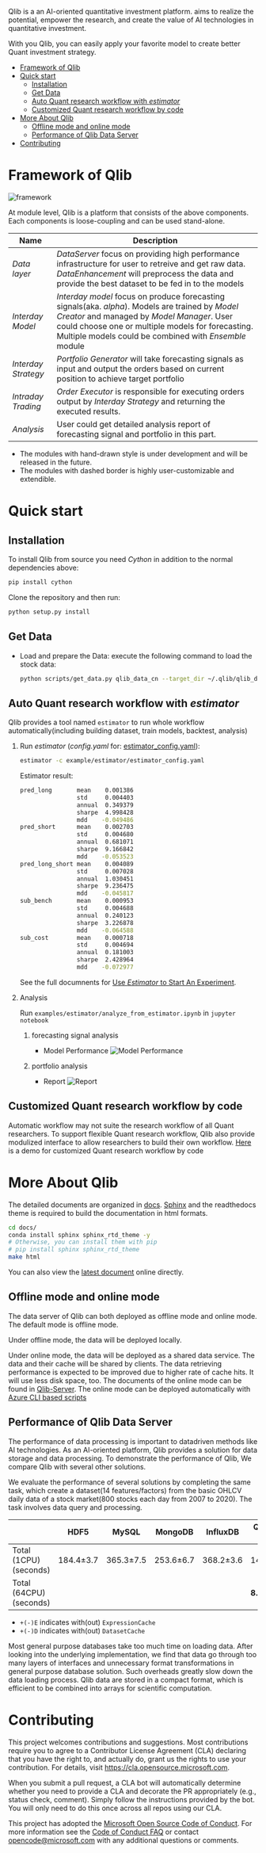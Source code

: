 Qlib is a an AI-oriented quantitative investment platform.  aims to realize the potential, empower the research, and create the value of AI technologies in quantitative investment.

With you Qlib, you can easily apply your favorite model to create better Quant investment strategy.


- [Framework of Qlib](#framework-of-qlib)
- [Quick start](#quick-start)
  - [Installation](#installation)
  - [Get Data](#get-data)
  - [Auto Quant research workflow with _estimator_](#auto-quant-research-workflow-with-estimator)
  - [Customized Quant research workflow by code](#customized-quant-research-workflow-by-code)
- [More About Qlib](#more-about-qlib)
  - [Offline mode and online mode](#offline-mode-and-online-mode)
  - [Performance of Qlib Data Server](#performance-of-qlib-data-server)
- [Contributing](#contributing)



# Framework of Qlib
![framework](docs/_static/img/framework.png)

At module level, Qlib is a platform that consists of the above components. Each components is loose-coupling and can be used stand-alone.

| Name | Description|
|------| -----|
| _Data layer_ | _DataServer_ focus on providing high performance infrastructure  for user to retreive and get raw data. _DataEnhancement_ will preprocess the data and provide the best dataset to be fed in to the models  |
| _Interday Model_ | _Interday model_ focus on produce forecasting signals(aka. _alpha_). Models are trained by _Model Creator_ and managed by _Model Manager_. User could choose one or multiple models for forecasting. Multiple models could be combined with _Ensemble_ module  |
| _Interday Strategy_ | _Portfolio Generator_ will take forecasting signals as input and output the orders based on current position to achieve target portfolio  | 
| _Intraday Trading_ | _Order Executor_ is responsible for executing orders output by _Interday Strategy_ and returning the executed results. |
| _Analysis_ |  User could get detailed analysis report of forecasting signal and portfolio in this part. |

* The modules with hand-drawn style is under development and will be  released in the future.
* The modules with dashed border is highly user-customizable and extendible.


# Quick start

## Installation

To install Qlib from source you need _Cython_ in addition to the normal dependencies above:

```bash
pip install cython
```

Clone the repository and then run:
```bash
python setup.py install
```


## Get Data
- Load and prepare the Data: execute the following command to load the stock data:
  ```bash
  python scripts/get_data.py qlib_data_cn --target_dir ~/.qlib/qlib_data/cn_data
  ```
<!-- 
- Run the initialization code and get stock data:

  ```python
  import qlib
  from qlib.data import D
  from qlib.config import REG_CN

  # Initialization
  mount_path = "~/.qlib/qlib_data/cn_data"  # target_dir
  qlib.init(mount_path=mount_path, region=REG_CN)

  # Get stock data by Qlib
  # Load trading calendar with the given time range and frequency
  print(D.calendar(start_time='2010-01-01', end_time='2017-12-31', freq='day')[:2])

  # Parse a given market name into a stockpool config
  instruments = D.instruments('csi500')
  print(D.list_instruments(instruments=instruments, start_time='2010-01-01', end_time='2017-12-31', as_list=True)[:6])

  # Load features of certain instruments in given time range
  instruments = ['SH600000']
  fields = ['$close', '$volume', 'Ref($close, 1)', 'Mean($close, 3)', '$high-$low']
  print(D.features(instruments, fields, start_time='2010-01-01', end_time='2017-12-31', freq='day').head())
  ```
 -->

## Auto Quant research workflow with _estimator_
Qlib provides a tool named `estimator` to run whole workflow automatically(including building dataset, train models, backtest, analysis)

1. Run _estimator_ (_config.yaml_ for: [estimator_config.yaml](example/estimator/estimator_config.yaml)):

    ```bash
    estimator -c example/estimator/estimator_config.yaml
    ```
  
    Estimator result:
  
    ```bash
    pred_long       mean    0.001386
                    std     0.004403
                    annual  0.349379
                    sharpe  4.998428
                    mdd    -0.049486
    pred_short      mean    0.002703
                    std     0.004680
                    annual  0.681071
                    sharpe  9.166842
                    mdd    -0.053523
    pred_long_short mean    0.004089
                    std     0.007028
                    annual  1.030451
                    sharpe  9.236475
                    mdd    -0.045817
    sub_bench       mean    0.000953
                    std     0.004688
                    annual  0.240123
                    sharpe  3.226878
                    mdd    -0.064588
    sub_cost        mean    0.000718
                    std     0.004694
                    annual  0.181003
                    sharpe  2.428964
                    mdd    -0.072977
    ```
    See the full documnents for [Use _Estimator_ to Start An Experiment](TODO:URL).

2. Analysis

    Run `examples/estimator/analyze_from_estimator.ipynb` in `jupyter notebook`
    1.  forecasting signal analysis
        - Model Performance
        ![Model Performance](docs/_static/img/model_performance.png)

    2.  portfolio analysis
        - Report
        ![Report](docs/_static/img/report.png)
        <!-- 
        - Score IC
        ![Score IC](docs/_static/img/score_ic.png)
        - Cumulative Return
        ![Cumulative Return](docs/_static/img/cumulative_return.png)
        - Risk Analysis
        ![Risk Analysis](docs/_static/img/risk_analysis.png)
        - Rank Label
        ![Rank Label](docs/_static/img/rank_label.png)
        -->

## Customized Quant research workflow by code
Automatic workflow may not suite the research workflow of all Quant researchers. To support flexible Quant research workflow, Qlib also provide modulized interface to allow researchers to build their own workflow. [Here](TODO_URL) is a demo for customized Quant research workflow by code



# More About Qlib
The detailed documents are organized in [docs](docs).
[Sphinx](http://www.sphinx-doc.org) and the readthedocs theme is required to build the documentation in html formats. 
```bash
cd docs/
conda install sphinx sphinx_rtd_theme -y
# Otherwise, you can install them with pip
# pip install sphinx sphinx_rtd_theme
make html
```
You can also view the [latest document](TODO_URL) online directly.



## Offline mode and online mode
The data server of Qlib can both deployed as offline mode and online mode. The default  mode is offline mode.

Under offline mode, the data will be deployed locally. 

Under online mode, the data will be deployed as a shared data service. The data and their cache will be shared by clients. The data retrieving performance is expected to be improved due to higher rate of cache hits. It will use less disk space, too. The documents of the online mode can be found in [Qlib-Server](TODO_link). The online mode can be deployed automatically with [Azure CLI based scripts](TODO_link)

## Performance of Qlib Data Server
The performance of data processing is important to datadriven methods like AI technologies. As an AI-oriented platform, Qlib provides a solution for data storage and data processing. To demonstrate the performance of Qlib, We
compare Qlib with several other solutions. 

We evaluate the performance of several solutions by completing the same task,
which create a dataset(14 features/factors) from the basic OHLCV daily data of a stock market(800 stocks each day from 2007 to 2020). The task involves data query and processing.

|  | HDF5 | MySQL | MongoDB | InfluxDB | Qlib -E -D | Qlib +E -D | Qlib +E +D |
|--|------| ------| --------| ---------| -----------|------------| -----------|
| Total (1CPU) (seconds) |184.4±3.7|365.3±7.5|253.6±6.7|368.2±3.6|147.0±8.8|47.6±1.0|**7.4±0.3**|
| Total (64CPU) (seconds)||||| **8.8±0.6** |4.2±0.2||
* `+(-)E` indicates with(out) `ExpressionCache`
* `+(-)D` indicates with(out) `DatasetCache`

Most general purpose databases take too much time on loading data. After looking into the underlying implementation, we find that data go through too many layers of interfaces and unnecessary format transformations in general purpose database solution.
Such overheads greatly slow down the data loading process.
Qlib data are stored in a compact format, which is efficient to be combined into arrays for scientific computation.





# Contributing

This project welcomes contributions and suggestions.  Most contributions require you to agree to a
Contributor License Agreement (CLA) declaring that you have the right to, and actually do, grant us
the rights to use your contribution. For details, visit https://cla.opensource.microsoft.com.

When you submit a pull request, a CLA bot will automatically determine whether you need to provide
a CLA and decorate the PR appropriately (e.g., status check, comment). Simply follow the instructions
provided by the bot. You will only need to do this once across all repos using our CLA.

This project has adopted the [Microsoft Open Source Code of Conduct](https://opensource.microsoft.com/codeofconduct/).
For more information see the [Code of Conduct FAQ](https://opensource.microsoft.com/codeofconduct/faq/) or
contact [opencode@microsoft.com](mailto:opencode@microsoft.com) with any additional questions or comments.
